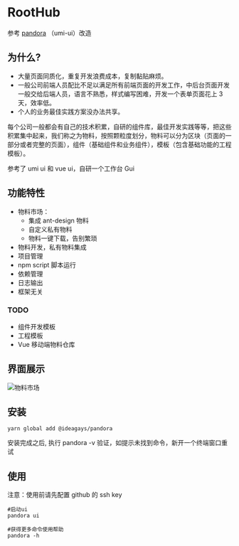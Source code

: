 # RootHub

参考 [pandora](https://github.com/ideagay/pandora) （umi-ui）改造

## 为什么?

- 大量页面同质化，重复开发浪费成本，复制黏贴麻烦。
- 一般公司前端人员配比不足以满足所有前端页面的开发工作，中后台页面开发一般交给后端人员，语言不熟悉，样式编写困难，开发一个表单页面花上 3 天，效率低。
- 个人的业务最佳实践方案没办法共享。

每个公司一般都会有自己的技术积累，自研的组件库，最佳开发实践等等，把这些积累集中起来，我们称之为物料，按照颗粒度划分，物料可以分为区块（页面的一部分或者完整的页面），组件（基础组件和业务组件），模板（包含基础功能的工程模板）。

参考了 umi ui 和 vue ui，自研一个工作台 Gui

## 功能特性

- 物料市场：
  - 集成 ant-design 物料
  - 自定义私有物料
  - 物料一键下载，告别繁琐
- 物料开发，私有物料集成
- 项目管理
- npm script 脚本运行
- 依赖管理
- 日志输出
- 框架无关

### TODO

- 组件开发模板
- 工程模板
- Vue 移动端物料仓库

## 界面展示

![物料市场](https://img.souche.com/f2e/7f99f7f3e26967adaf208d0d5cbaacd1.jpg)

## 安装

```
yarn global add @ideagays/pandora
```

安装完成之后, 执行 pandora -v 验证，如提示未找到命令，新开一个终端窗口重试

## 使用

注意：使用前请先配置 github 的 ssh key

```
#启动ui
pandora ui

#获得更多命令使用帮助
pandora -h
```
